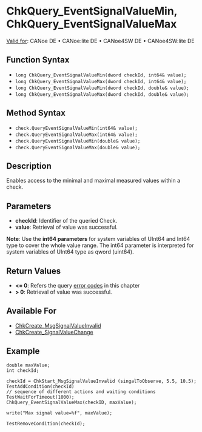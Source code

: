 # ChkQuery_EventSignalValueMin, ChkQuery_EventSignalValueMax

[Valid for](../../../Shared/FeatureAvailability.md): CANoe DE • CANoe:lite DE • CANoe4SW DE • CANoe4SW:lite DE

## Function Syntax

- `long ChkQuery_EventSignalValueMin(dword checkId, int64& value);`
- `long ChkQuery_EventSignalValueMax(dword checkId, int64& value);`
- `long ChkQuery_EventSignalValueMin(dword checkId, double& value);`
- `long ChkQuery_EventSignalValueMax(dword checkId, double& value);`

## Method Syntax

- `check.QueryEventSignalValueMin(int64& value);`
- `check.QueryEventSignalValueMax(int64& value);`
- `check.QueryEventSignalValueMin(double& value);`
- `check.QueryEventSignalValueMax(double& value);`

## Description

Enables access to the minimal and maximal measured values within a check.

## Parameters

- **checkId**: Identifier of the queried Check.
- **value**: Retrieval of value was successful.

**Note**: Use the **int64 parameters** for system variables of UInt64 and Int64 type to cover the whole value range. The int64 parameter is interpreted for system variables of UInt64 type as qword (uint64).

## Return Values

- **\<= 0**: Refers the query [error codes](../CAPLfunctionsTSLErrorCodes.md) in this chapter
- **\> 0**: Retrieval of value was successful.

## Available For

- [ChkCreate_MsgSignalValueInvalid](CAPLfunctionChkCreateMsgSignalValueInvalid.md)
- [ChkCreate_SignalValueChange](CAPLfunctionChkCreateSignalValueChange.md)

## Example

```plaintext
double maxValue;
int checkId;

checkId = ChkStart_MsgSignalValueInvalid (singalToObserve, 5.5, 10.5);    
TestAddCondition(checkId)
// sequence of different actions and waiting conditions
TestWaitForTimeout(1000);
ChkQuery_EventSignalValueMax(checkID, maxValue);

write("Max signal value=%f", maxValue);

TestRemoveCondition(checkId);
```

